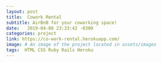 ```yaml
---
layout: post
title:  Cowork Rental
subtitle: AirBnB for your coworking space!
date:   2019-04-08 23:33:42 -0300
categories: project
link: https://co-work-rental.herokuapp.com/
image: # An image of the project located in assets/images
tags:  HTML CSS Ruby Rails Heroku
---
```

